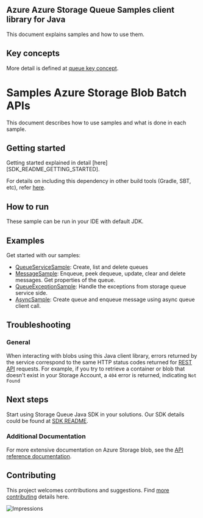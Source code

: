 
## Azure Azure Storage Queue Samples client library for Java
This document explains samples and how to use them.

## Key concepts
More detail is defined at [queue key concept][queue_key_concept].

# Samples Azure Storage Blob Batch APIs
This document describes how to use samples and what is done in each sample.

## Getting started
Getting started explained in detail [here][SDK_README_GETTING_STARTED].

For details on including this dependency in other build tools (Gradle, SBT, etc), refer [here](https://search.maven.org/artifact/com.azure/azure-core).

## How to run
These sample can be run in your IDE with default JDK.

## Examples

Get started with our samples:
- [QueueServiceSample][samples_queue_service]: Create, list and delete queues
- [MessageSample][samples_message]: Enqueue, peek dequeue, update, clear and delete messages. Get properties of the queue.
- [QueueExceptionSample][samples_queue_exception]: Handle the exceptions from storage queue service side.
- [AsyncSample][samples_async]: Create queue and enqueue message using async queue client call.

## Troubleshooting
### General
When interacting with blobs using this Java client library, errors returned by the service correspond to the same HTTP
status codes returned for [REST API][error_codes] requests. For example, if you try to retrieve a container or blob that
doesn't exist in your Storage Account, a `404` error is returned, indicating `Not Found`

## Next steps
Start using Storage Queue Java SDK in your solutions. Our SDK details could be found at [SDK README][SDK_README]. 

###  Additional Documentation
For more extensive documentation on Azure Storage blob, see the [API reference documentation][storage_queue_rest].

## Contributing
This project welcomes contributions and suggestions. Find [more contributing][SDK_README_CONTRIBUTING] details here.

<!-- LINKS -->
[SDK_README]: ../../README.md
[SDK_README_GETTING_STARTDED]: ../../README.md#getting-started
[SDK_README_CONTRIBUTING]: ../../README.md#contributing
[samples_queue_service]: java/com/azure/storage/queue/QueueServiceSamples.java
[samples_message]: java/com/azure/storage/queue/MessageSamples.java
[samples_queue_exception]: java/com/azure/storage/queue/QueueExceptionSamples.java
[samples_async]: java/com/azure/storage/queue/AsyncSamples.java
[storage_queue_rest]: https://docs.microsoft.com/en-us/rest/api/storageservices/queue-service-rest-api
[error_codes]: https://docs.microsoft.com/rest/api/storageservices/blob-service-error-codes
[queue_key_concept]: ../../README.md#key-concepts
[samples]: java/samples/

![Impressions](https://azure-sdk-impressions.azurewebsites.net/api/impressions/azure-sdk-for-java/sdk/storage/azure-storage-blob-batch/SAMPLES/README.png)

